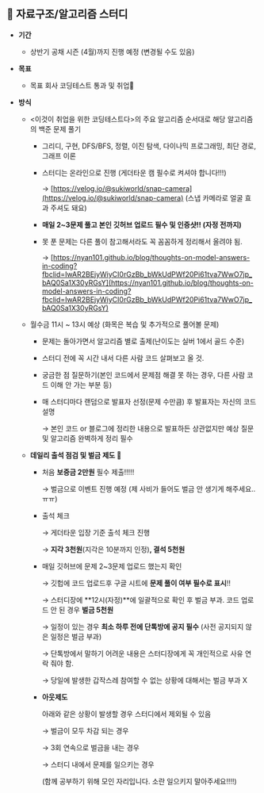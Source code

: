 ## 📘 자료구조/알고리즘 스터디 

- **기간**
    - 상반기 공채 시즌 (4월)까지 진행 예정 (변경될 수도 있음)

- **목표**
    - 목표 회사 코딩테스트 통과 및 취업💯
- **방식**
    - <이것이 취업을 위한 코딩테스트다>의 주요 알고리즘 순서대로 해당 알고리즘의 백준 문제 풀기
        - 그리디, 구현, DFS/BFS, 정렬, 이진 탐색, 다이나믹 프로그래밍, 최단 경로, 그래프 이론
        - 스터디는 온라인으로 진행 (게더타운 캠 필수로 켜셔야 합니다!!!)
            
            → [https://velog.io/@sukiworld/snap-camera](https://velog.io/@sukiworld/snap-camera) (스냅 카메라로 얼굴 효과 주셔도 돼요)
            
        - **매일 2~3문제 풀고 본인 깃허브 업로드 필수 및 인증샷!! (자정 전까지)**
        - 못 푼 문제는 다른 풀이 참고해서라도 꼭 꼼꼼하게 정리해서 올려야 됨.
            
            → [https://nyan101.github.io/blog/thoughts-on-model-answers-in-coding?fbclid=IwAR2BEjyWiyCI0rGzBb_bWkUdPWf20Pi61tva7WwO7jp_bAQ0Sa1X30yRGsY](https://nyan101.github.io/blog/thoughts-on-model-answers-in-coding?fbclid=IwAR2BEjyWiyCI0rGzBb_bWkUdPWf20Pi61tva7WwO7jp_bAQ0Sa1X30yRGsY) 
            
        
    - 월수금 11시 ~ 13시 예상 (화목은 복습 및 추가적으로 풀어볼 문제)
        - 문제는 돌아가면서 알고리즘 별로 출제(난이도는 실버 1에서 골드 수준)
        - 스터디 전에 꼭 시간 내서 다른 사람 코드 살펴보고 올 것.
        - 궁금한 점 질문하기(본인 코드에서 문제점 해결 못 하는 경우, 다른 사람 코드 이해 안 가는 부분 등)
        - 매 스터디마다 랜덤으로 발표자 선정(문제 수만큼) 후 발표자는 자신의 코드 설명
            
            → 본인 코드 or 블로그에 정리한 내용으로 발표하든 상관없지만 예상 질문 및 알고리즘 완벽하게 정리 필수
            
    
    - **데일리 출석 점검 및 벌금 제도 💸**
        - 처음 **보증금 2만원** 필수 제출!!!!!
            
            → 벌금으로 이벤트 진행 예정 (제 사비가 들어도 벌금 안 생기게 해주세요..ㅠㅠ) 
            
        - 출석 체크
            
            → 게더타운 입장  기준 출석 체크 진행
            
            → **지각 3천원**(지각은 10분까지 인정)**, 결석 5천원**
            
        - 매일 깃허브에 문제 2~3문제 업로드 했는지 확인
            
            → 깃헙에 코드 업로드후 구글 시트에 **문제 풀이 여부 필수로 표시**!!
            
            → 스터디장에 **12시(자정)**에 일괄적으로 확인 후 벌금 부과. 코드 업로드 안 된 경우 **벌금 5천원**
            
            → 일정이 있는 경우 **최소 하루 전에 단톡방에 공지 필수** (사전 공지되지 않은 일정은 벌금 부과)
            
            → 단톡방에서 말하기 어려운 내용은 스터디장에게 꼭 개인적으로 사유 연락 줘야 함.
            
            → 당일에 발생한 갑작스레 참여할 수 없는 상황에 대해서는 벌금 부과 X
            
        - **아웃제도**
            
            아래와 같은 상황이 발생할 경우 스터디에서 제외될 수 있음
            
            → 벌금이 모두 차감 되는 경우
            
            → 3회 연속으로 벌금을 내는 경우
            
            → 스터디 내에서 문제를 일으키는 경우 
            
            (함께 공부하기 위해 모인 자리입니다. 소란 일으키지 말아주세요!!!!)
